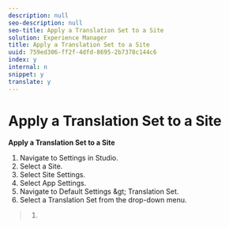 ```yaml
---
description: null
seo-description: null
seo-title: Apply a Translation Set to a Site
solution: Experience Manager
title: Apply a Translation Set to a Site
uuid: 759ed306-ff2f-4dfd-8695-2b7378c144c6
index: y
internal: n
snippet: y
translate: y
---
```


# Apply a Translation Set to a Site

**Apply a Translation Set to a Site** 
1. Navigate to Settings in Studio.
1. Select a Site.
1. Select Site Settings.
1. Select App Settings.
1. Navigate to Default Settings &amp;gt; Translation Set.
1. Select a Translation Set from the drop-down menu.


>1.
